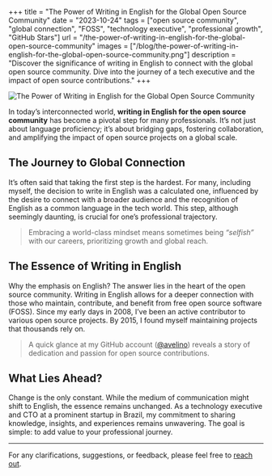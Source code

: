 +++
title = "The Power of Writing in English for the Global Open Source Community"
date = "2023-10-24"
tags = ["open source community", "global connection", "FOSS", "technology executive", "professional growth", "GitHub Stars"]
url = "/the-power-of-writing-in-english-for-the-global-open-source-community"
images = ["/blog/the-power-of-writing-in-english-for-the-global-open-source-community.png"]
description = "Discover the significance of writing in English to connect with the global open source community. Dive into the journey of a tech executive and the impact of open source contributions."
+++

![The Power of Writing in English for the Global Open Source Community](/blog/the-power-of-writing-in-english-for-the-global-open-source-community.png)

In today’s interconnected world, **writing in English for the open source community** has become a pivotal step for many professionals. It’s not just about language proficiency; it’s about bridging gaps, fostering collaboration, and amplifying the impact of open source projects on a global scale.

## The Journey to Global Connection

It’s often said that taking the first step is the hardest. For many, including myself, the decision to write in English was a calculated one, influenced by the desire to connect with a broader audience and the recognition of English as a common language in the tech world. This step, although seemingly daunting, is crucial for one’s professional trajectory.

> Embracing a world-class mindset means sometimes being _“selfish”_ with our careers, prioritizing growth and global reach.

## The Essence of Writing in English

Why the emphasis on English? The answer lies in the heart of the open source community. Writing in English allows for a deeper connection with those who maintain, contribute, and benefit from free open source software (FOSS). Since my early days in 2008, I’ve been an active contributor to various open source projects. By 2015, I found myself maintaining projects that thousands rely on.

> A quick glance at my GitHub account ([@avelino](https://github.com/avelino)) reveals a story of dedication and passion for open source contributions.

## What Lies Ahead?

Change is the only constant. While the medium of communication might shift to English, the essence remains unchanged. As a technology executive and CTO at a prominent startup in Brazil, my commitment to sharing knowledge, insights, and experiences remains unwavering. The goal is simple: to add value to your professional journey.

---

For any clarifications, suggestions, or feedback, please feel free to [reach out](mailto:31996+avelino@users.noreply.github.com).
